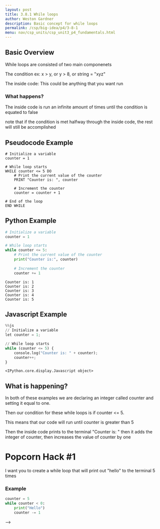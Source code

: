 ```yaml
---
layout: post
title: 3.8.1 While loops
author: Weston Gardner
description: Basic concept for while loops
permalink: /csp/big-idea/p4/3-8-1
menu: nav/csp_units/csp_unit3_p4_fundamentals.html
---
```


## Basic Overview
While loops are consisted of two main componenets

The condition ex: x > y, or y > 8, or string = "xyz"

The inside code: This could be anything that you want run

### What happens?
The inside code is run an infinite amount of times until the condition is equated to false

note that if the condition is met halfway through the inside code, the rest will still be accomplished

## Pseudocode Example

```pseudocode
# Initialize a variable
counter = 1

# While loop starts
WHILE counter <= 5 DO
    # Print the current value of the counter
    PRINT "Counter is: ", counter

    # Increment the counter
    counter = counter + 1

# End of the loop
END WHILE
```

## Python Example


```python
# Initialize a variable
counter = 1

# While loop starts
while counter <= 5:
    # Print the current value of the counter
    print("Counter is:", counter)
    
    # Increment the counter
    counter += 1
```

    Counter is: 1
    Counter is: 2
    Counter is: 3
    Counter is: 4
    Counter is: 5


## Javascript Example


```python
%%js
// Initialize a variable
let counter = 1;

// While loop starts
while (counter <= 5) {
    console.log("Counter is: " + counter);
    counter++;
}
```


    <IPython.core.display.Javascript object>


## What is happening?

In both of these examples we are declaring an integer called counter and setting it equal to one.

Then our condition for these while loops is if counter <= 5.

This means that our code will run until counter is greater than 5

Then the inside code prints to the terminal "Counter is: " then it adds the integer of counter, then increases the value of counter by one

# Popcorn Hack #1

I want you to create a while loop that will print out "hello" to the terminal 5 times

### Example


```python
counter = 5
while counter < 0:
    print("Hello")
    counter -= 1
```

<script src="https://utteranc.es/client.js"
        repo="nighthawkcoders/portfolio_2025"
        issue-term="title"
        label="blogpost-comment"
        theme="github-light"
        crossorigin="anonymous"
        async>
</script>
-->
